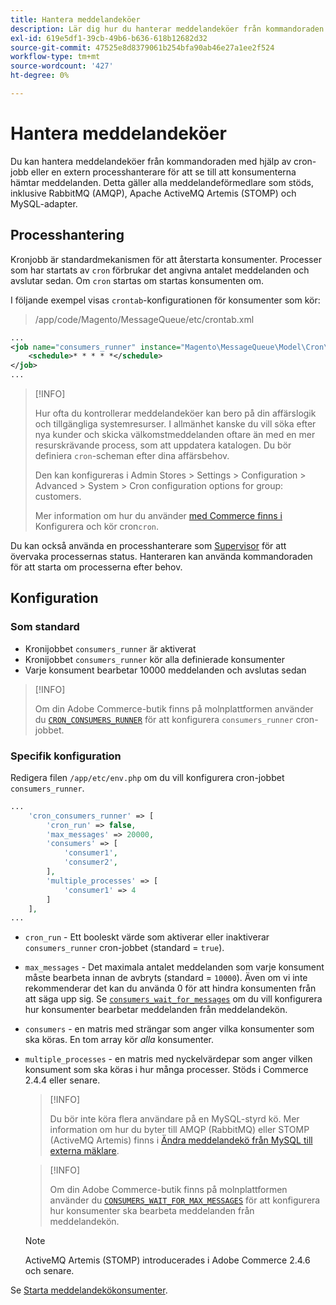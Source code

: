 ```yaml
---
title: Hantera meddelandeköer
description: Lär dig hur du hanterar meddelandeköer från kommandoraden för Adobe Commerce.
exl-id: 619e5df1-39cb-49b6-b636-618b12682d32
source-git-commit: 47525e8d8379061b254bfa90ab46e27a1ee2f524
workflow-type: tm+mt
source-wordcount: '427'
ht-degree: 0%

---
```


# Hantera meddelandeköer

Du kan hantera meddelandeköer från kommandoraden med hjälp av cron-jobb eller en extern processhanterare för att se till att konsumenterna hämtar meddelanden. Detta gäller alla meddelandeförmedlare som stöds, inklusive RabbitMQ (AMQP), Apache ActiveMQ Artemis (STOMP) och MySQL-adapter.

## Processhantering

Kronjobb är standardmekanismen för att återstarta konsumenter. Processer som har startats av `cron` förbrukar det angivna antalet meddelanden och avslutar sedan. Om `cron` startas om startas konsumenten om.

I följande exempel visas `crontab`-konfigurationen för konsumenter som kör:

> /app/code/Magento/MessageQueue/etc/crontab.xml

```xml
...
<job name="consumers_runner" instance="Magento\MessageQueue\Model\Cron\ConsumersRunner" method="run">
    <schedule>* * * * *</schedule>
</job>
...
```

>[!INFO]
>
>Hur ofta du kontrollerar meddelandeköer kan bero på din affärslogik och tillgängliga systemresurser. I allmänhet kanske du vill söka efter nya kunder och skicka välkomstmeddelanden oftare än med en mer resurskrävande process, som att uppdatera katalogen. Du bör definiera `cron`-scheman efter dina affärsbehov.
>
>Den kan konfigureras i Admin Stores > Settings > Configuration > Advanced > System > Cron configuration options for group: customers.
>
>Mer information om hur du använder [ med Commerce finns i ](../cli/configure-cron-jobs.md)Konfigurera och kör cron`cron`.

Du kan också använda en processhanterare som [Supervisor](https://supervisord.readthedocs.io/en/latest/) för att övervaka processernas status. Hanteraren kan använda kommandoraden för att starta om processerna efter behov.

## Konfiguration

### Som standard

- Kronijobbet `consumers_runner` är aktiverat
- Kronijobbet `consumers_runner` kör alla definierade konsumenter
- Varje konsument bearbetar 10000 meddelanden och avslutas sedan

>[!INFO]
>
>Om din Adobe Commerce-butik finns på molnplattformen använder du [`CRON_CONSUMERS_RUNNER`](https://experienceleague.adobe.com/docs/commerce-cloud-service/user-guide/configure/env/stage/variables-deploy.html#cron_consumers_runner) för att konfigurera `consumers_runner` cron-jobbet.

### Specifik konfiguration

Redigera filen `/app/etc/env.php` om du vill konfigurera cron-jobbet `consumers_runner`.

```php
...
    'cron_consumers_runner' => [
        'cron_run' => false,
        'max_messages' => 20000,
        'consumers' => [
            'consumer1',
            'consumer2',
        ],
        'multiple_processes' => [
            'consumer1' => 4
        ]
    ],
...
```

- `cron_run` - Ett booleskt värde som aktiverar eller inaktiverar `consumers_runner` cron-jobbet (standard = `true`).
- `max_messages` - Det maximala antalet meddelanden som varje konsument måste bearbeta innan de avbryts (standard = `10000`). Även om vi inte rekommenderar det kan du använda 0 för att hindra konsumenten från att säga upp sig. Se [`consumers_wait_for_messages`](../reference/config-reference-envphp.md#consumerswaitformessages) om du vill konfigurera hur konsumenter bearbetar meddelanden från meddelandekön.
- `consumers` - en matris med strängar som anger vilka konsumenter som ska köras. En tom array kör *alla* konsumenter.
- `multiple_processes` - en matris med nyckelvärdepar som anger vilken konsument som ska köras i hur många processer. Stöds i Commerce 2.4.4 eller senare.

  >[!INFO]
  >
  >Du bör inte köra flera användare på en MySQL-styrd kö. Mer information om hur du byter till AMQP (RabbitMQ) eller STOMP (ActiveMQ Artemis) finns i [Ändra meddelandekö från MySQL till externa mäklare](https://developer.adobe.com/commerce/php/development/components/message-queues/#change-message-queue-from-mysql-to-external-brokers).

  >[!INFO]
  >
  >Om din Adobe Commerce-butik finns på molnplattformen använder du [`CONSUMERS_WAIT_FOR_MAX_MESSAGES`](https://experienceleague.adobe.com/docs/commerce-cloud-service/user-guide/configure/env/stage/variables-deploy.html#consumers_wait_for_max_messages) för att konfigurera hur konsumenter ska bearbeta meddelanden från meddelandekön.

  >[!NOTE]
  >
  >ActiveMQ Artemis (STOMP) introducerades i Adobe Commerce 2.4.6 och senare.

Se [Starta meddelandekökonsumenter](../cli/start-message-queues.md).
